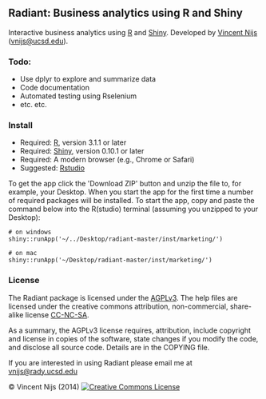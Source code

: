 ## Radiant: Business analytics using R and Shiny

Interactive business analytics using [R](http://www.r-project.org/) and [Shiny](http://www.rstudio.com/shiny/). Developed by [Vincent Nijs](http://rady.ucsd.edu/faculty/directory/nijs/) (vnijs@ucsd.edu). 

### Todo:

- Use dplyr to explore and summarize data
- Code documentation
- Automated testing using Rselenium
- etc. etc.

### Install 

- Required: [R](http://cran.rstudio.com/), version 3.1.1 or later
- Required: [Shiny](http://www.rstudio.com/shiny/), version 0.10.1 or later
- Required: A modern browser (e.g., Chrome or Safari)
- Suggested: [Rstudio](http://www.rstudio.com/ide/download/)

<!-- To install and run the Marketing analytics app in Radiant:

	install.packages('radiant',repos=c("http://vnijs.rady.ucsd.edu/site_media/R", CRAN = "http://cran.rstudio.com"), dependencies = TRUE) 
	shiny::runApp(system.file('marketing', package='radiant'), port = 8100)

 -->
To get the app click the 'Download ZIP' button and unzip the file to, for example, your Desktop. When you start the app for the first time a number of required packages will be installed. To start the app, copy and paste the command below into the R(studio) terminal (assuming you unzipped to your Desktop):

	# on windows
	shiny::runApp('~/../Desktop/radiant-master/inst/marketing/')

 	# on mac
	shiny::runApp('~/Desktop/radiant-master/inst/marketing/')

### License

The Radiant package is licensed under the <a href="http://www.tldrlegal.com/l/AGPL3" target="_blank">AGPLv3</a>. The help files are licensed under the creative commons attribution, non-commercial, share-alike license <a href="http://creativecommons.org/licenses/by-nc-sa/4.0/" target="_blank">CC-NC-SA</a>.

As a summary, the AGPLv3 license requires, attribution, include copyright and license in copies of the software, state changes if you modify the code, and disclose all source code. Details are in the COPYING file.

If you are interested in using Radiant please email me at vnijs@rady.ucsd.edu

&copy; Vincent Nijs (2014) <a rel="license" href="http://creativecommons.org/licenses/by-nc-sa/4.0/" target="_blank"><img alt="Creative Commons License" style="border-width:0" src="http://i.creativecommons.org/l/by-nc-sa/4.0/80x15.png" /></a>
